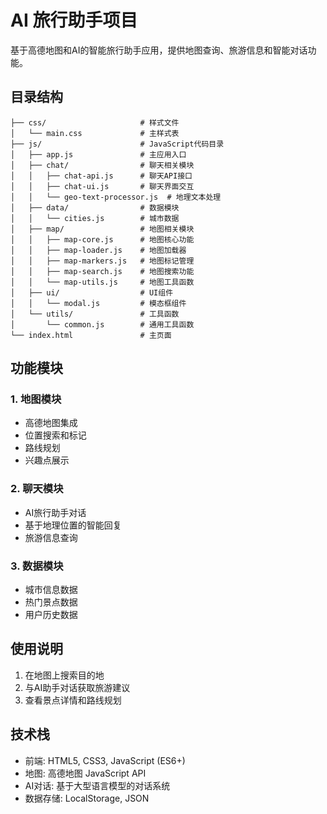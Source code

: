 # AI 旅行助手项目

基于高德地图和AI的智能旅行助手应用，提供地图查询、旅游信息和智能对话功能。

## 目录结构

```
├── css/                     # 样式文件
│   └── main.css             # 主样式表
├── js/                      # JavaScript代码目录
│   ├── app.js               # 主应用入口
│   ├── chat/                # 聊天相关模块
│   │   ├── chat-api.js      # 聊天API接口
│   │   ├── chat-ui.js       # 聊天界面交互
│   │   └── geo-text-processor.js  # 地理文本处理
│   ├── data/                # 数据模块
│   │   └── cities.js        # 城市数据
│   ├── map/                 # 地图相关模块
│   │   ├── map-core.js      # 地图核心功能
│   │   ├── map-loader.js    # 地图加载器
│   │   ├── map-markers.js   # 地图标记管理
│   │   ├── map-search.js    # 地图搜索功能
│   │   └── map-utils.js     # 地图工具函数
│   ├── ui/                  # UI组件
│   │   └── modal.js         # 模态框组件
│   └── utils/               # 工具函数
│       └── common.js        # 通用工具函数
└── index.html               # 主页面
```

## 功能模块

### 1. 地图模块

- 高德地图集成
- 位置搜索和标记
- 路线规划
- 兴趣点展示

### 2. 聊天模块

- AI旅行助手对话
- 基于地理位置的智能回复
- 旅游信息查询

### 3. 数据模块

- 城市信息数据
- 热门景点数据
- 用户历史数据

## 使用说明

1. 在地图上搜索目的地
2. 与AI助手对话获取旅游建议
3. 查看景点详情和路线规划

## 技术栈

- 前端: HTML5, CSS3, JavaScript (ES6+)
- 地图: 高德地图 JavaScript API
- AI对话: 基于大型语言模型的对话系统
- 数据存储: LocalStorage, JSON 